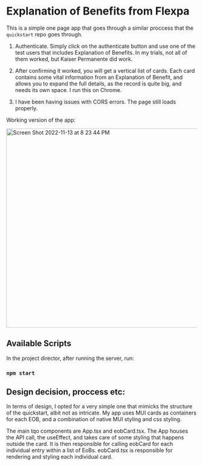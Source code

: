 # Explanation of Benefits from Flexpa

This is a simple one page app that goes through a similar proccess that the `quickstart` repo goes through.

1. Authenticate. Simply click on the authenticate button and use one of the test users that includes Explanation of Benefits. In my trials, not all of them worked, but Kaiser Permanente did work.

2. After confirming it worked, you will get a vertical list of cards. Each card contains some vital information from an Explanation of Benefit, and allows you to expand the full details, as the record is quite big, and needs its own space. I run this on Chrome. 

3. I have been having issues with CORS errors. The page still loads properly.

Working version of the app:

<img width="526" alt="Screen Shot 2022-11-13 at 8 23 44 PM" src="https://user-images.githubusercontent.com/52838675/201557010-327a5cdc-433f-462b-88b8-e91372ab712c.png">


## Available Scripts

In the project director, after running the server, run:

### `npm start`


## Design decision, proccess etc:

In terms of design, I opted for a very simple one that mimicks the structure of the quickstart, albit not as intricate. My app uses MUI cards as containers for each EOB, and a combination of native MUI styling and css styling. 

The main tqo components are App.tsx and eobCard.tsx. The App houses the API call, the useEffect, and takes care of some styling that happens outside the card. It is then responsible for calling eobCard for each individual entry within a list of EoBs. eobCard.tsx is responsible for rendering and styling each individual card.
